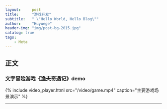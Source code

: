 ```yaml
---
layout:     post
title:      "游戏开发"
subtitle:   " \"Hello World, Hello Blog\""
author:     "Huyuege"
header-img: "img/post-bg-2015.jpg"
catalog: true
tags:
    - Meta
---
```


## 正文

### 文字冒险游戏《渔夫奇遇记》demo

{% include video_player.html 
   src="/video/game.mp4" 
   caption="主要游戏场景演示" 
%}



---
